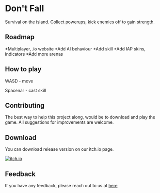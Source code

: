 # Don't Fall
Survival on the island. Collect powerups, kick enemies off to gain strength.

## Roadmap
*Multiplayer, .io website
*Add AI behaviour
*Add skill
*Add IAP skins, indicators
*Add more arenas

## How to play
WASD - move

Spacenar - cast skill

## Contributing
The best way to help this project along, would be to download and play the game. All suggestions for improvements are welcome.

## Download
You can download release version on our itch.io page.

[![itch.io](https://i.ibb.co/z2TGYV6/itch-io-200px.png)](https://kkingstudio.itch.io/) 
## Feedback

If you have any feedback, please reach out to us at [here](mailto:ledthang@hotmail.com)
